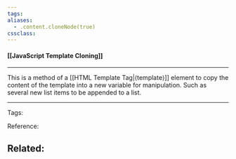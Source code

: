 ```yaml
---
tags: 
aliases: 
  - .content.cloneNode(true)
cssclass: 
---
```


#### [[JavaScript Template Cloning]]

---

This is a method of a [[HTML Template Tag|⟨template⟩]] element to copy the content of the template into a new variable for manipulation. Such as several new list items to be appended to a list.

---
Tags: 

Reference:

Related:
- 
